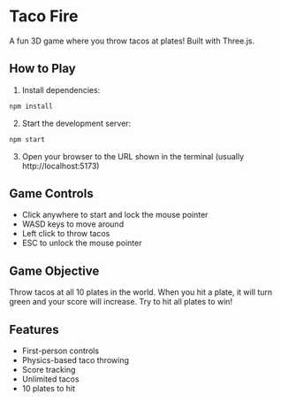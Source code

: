 # Taco Fire

A fun 3D game where you throw tacos at plates! Built with Three.js.

## How to Play

1. Install dependencies:
```bash
npm install
```

2. Start the development server:
```bash
npm start
```

3. Open your browser to the URL shown in the terminal (usually http://localhost:5173)

## Game Controls

- Click anywhere to start and lock the mouse pointer
- WASD keys to move around
- Left click to throw tacos
- ESC to unlock the mouse pointer

## Game Objective

Throw tacos at all 10 plates in the world. When you hit a plate, it will turn green and your score will increase. Try to hit all plates to win!

## Features

- First-person controls
- Physics-based taco throwing
- Score tracking
- Unlimited tacos
- 10 plates to hit 